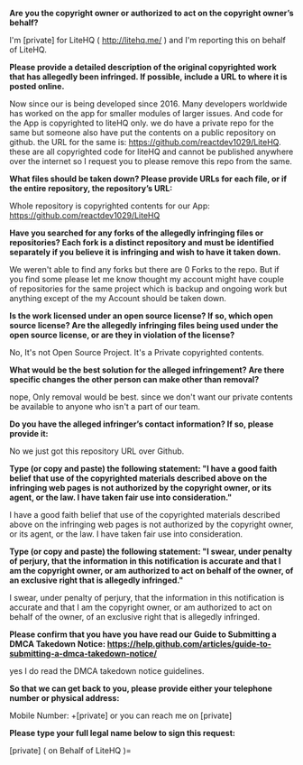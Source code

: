 **Are you the copyright owner or authorized to act on the copyright owner’s behalf?**

I'm [private] for LiteHQ ( http://litehq.me/ ) and I'm reporting this on behalf of LiteHQ.

**Please provide a detailed description of the original copyrighted work that has allegedly been infringed. If possible, include a URL to where it is posted online.**

Now since our is being developed since 2016. Many developers worldwide has worked on the app for smaller modules of larger issues. And code for the App is copyrighted to liteHQ only. we do have a private repo for the same but someone also have put the contents on a public repository on github. the URL for the same is: https://github.com/reactdev1029/LiteHQ. these are all copyrighted code for liteHQ and cannot be published anywhere over the internet so I request you to please remove this repo from the same.

**What files should be taken down? Please provide URLs for each file, or if the entire repository, the repository’s URL:**

Whole repository is copyrighted contents for our App: https://github.com/reactdev1029/LiteHQ

**Have you searched for any forks of the allegedly infringing files or repositories? Each fork is a distinct repository and must be identified separately if you believe it is infringing and wish to have it taken down.**

We weren't able to find any forks but there are 0 Forks to the repo. But if you find some please let me know thought my account might have couple of repositories for the same project which is backup and ongoing work but anything except of the my Account should be taken down.

**Is the work licensed under an open source license? If so, which open source license? Are the allegedly infringing files being used under the open source license, or are they in violation of the license?**

No, It's not Open Source Project. It's a Private copyrighted contents.

**What would be the best solution for the alleged infringement? Are there specific changes the other person can make other than removal?**

nope, Only removal would be best. since we don't want our private contents be available to anyone who isn't a part of our team.

**Do you have the alleged infringer’s contact information? If so, please provide it:**

No we just got this repository URL over Github.

**Type (or copy and paste) the following statement: "I have a good faith belief that use of the copyrighted materials described above on the infringing web pages is not authorized by the copyright owner, or its agent, or the law. I have taken fair use into consideration."**

I have a good faith belief that use of the copyrighted materials described above on the infringing web pages is not authorized by the copyright owner, or its agent, or the law. I have taken fair use into consideration.

**Type (or copy and paste) the following statement: "I swear, under penalty of perjury, that the information in this notification is accurate and that I am the copyright owner, or am authorized to act on behalf of the owner, of an exclusive right that is allegedly infringed."**

I swear, under penalty of perjury, that the information in this notification is accurate and that I am the copyright owner, or am authorized to act on behalf of the owner, of an exclusive right that is allegedly infringed.

**Please confirm that you have you have read our Guide to Submitting a DMCA Takedown Notice: https://help.github.com/articles/guide-to-submitting-a-dmca-takedown-notice/**

yes I do read the DMCA takedown notice guidelines.

**So that we can get back to you, please provide either your telephone number or physical address:**

Mobile Number: +[private] or you can reach me on [private]

**Please type your full legal name below to sign this request:**

[private]
( on Behalf of LiteHQ )=
